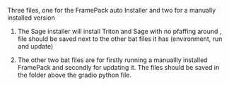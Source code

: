 Three files, one for the FramePack auto Installer and two for a manually installed version

1. The Sage installer will install Triton and Sage with no pfaffing around , file should be saved next to the other bat files it has (environment, run and update)

2. The other two bat files are for firstly running a manuallly installed FramePack and secondly for updating it. The files should be saved in the folder above the gradio python file.
